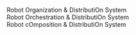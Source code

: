 Robot Organization & DistributiOn System  
Robot Orchestration & DistributiOn System  
Robot cOmposition & DistributiOn System  
